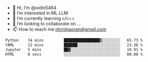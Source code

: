 - 👋 Hi, I’m @oidin5464
- 👀 I’m interested in ML LLM
- 🌱 I’m currently learning c/c++
- 💞️ I’m looking to collaborate on ...
- 📫 How to reach me nhrnihaoran@gmail.com

<!--START_SECTION:waka-->

```txt
Python    34 mins         ████████████████▒░░░░░░░░   65.73 %
YAML      12 mins         ██████░░░░░░░░░░░░░░░░░░░   23.36 %
Jupyter   5 mins          ██▓░░░░░░░░░░░░░░░░░░░░░░   10.91 %
HTML      0 secs          ░░░░░░░░░░░░░░░░░░░░░░░░░   00.00 %
```

<!--END_SECTION:waka-->

<!---
oidin5464/oidin5464 is a ✨ special ✨ repository because its `README.md` (this file) appears on your GitHub profile.
You can click the Preview link to take a look at your changes.
--->
